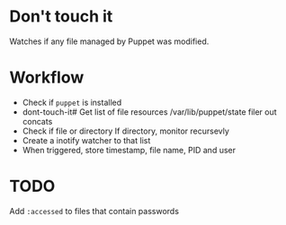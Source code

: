 # Don't touch it

Watches if any file managed by Puppet was modified.

# Workflow

  * Check if `puppet` is installed
  * dont-touch-it# Get list of file resources /var/lib/puppet/state
      filer out concats
  * Check if file or directory
      If directory, monitor recursevly
  * Create a inotify watcher to that list
  * When triggered, store timestamp, file name, PID and user

# TODO

Add `:accessed` to files that contain passwords
